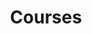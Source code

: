 ---
title: "Courses"
description: "Courses on business cycles, economic slack, unemployment, macroeconomics, and mathematical methods. For undergraduate and graduate students."
---
